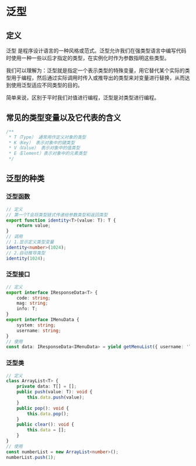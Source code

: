 # 泛型

## 定义
泛型 是程序设计语言的一种风格或范式。泛型允许我们在强类型语言中编写代码时使用一种一些以后才指定的类型，在实例化时作为参数指明这些类型。

我们可以理解为：泛型就是指定一个表示类型的特殊变量，用它替代某个实际的类型用于编程，然后通过实际调用时传入或推导出的类型来对变量进行替换，从而达到使用泛型适应不同类型的目的。

简单来说，区别于平时我们对值进行编程，泛型是对类型进行编程。
## 常见的类型变量以及它代表的含义
```ts
/**
 * T（Type） 通常用作定义对象的类型
 * K（Key） 表示对象中的键类型
 * V（Value） 表示对象中的值类型
 * E（Element）表示对象中的元素类型
 */
```
## 泛型的种类

### 泛型函数
```ts
// 定义
// 第一个T会将类型链式传递给参数类型和返回类型
export function identity<T>(value: T): T {
    return value;
}
// 调用
// 1.显示定义类型变量
identity<number>(1024);
// 2.自动推导类型
identity(1024);
```
### 泛型接口
```ts
// 定义
export interface IResponseData<T> {
    code: string;
    mag: string;
    info: T;
}
export interface IMenuData {
    system: string;
    username: string;
}
// 使用
const data: IResponseData<IMenuData> = yield getMenuList({ username: 'Tom' });
```
### 泛型类
```ts
// 定义
class ArrayList<T> {
    private data: T[] = [];
    public push(value: T): void {
        this.data.push(value);
    }
    public pop(): void {
        this.data.pop();
    }
    public clear(): void {
        this.data = [];
    }
}
// 使用
const numberList = new ArrayList<number>();
numberList.push(1);
```
